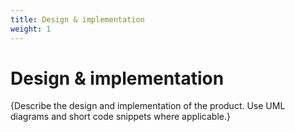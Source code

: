 ```yaml
---
title: Design & implementation
weight: 1
---
```


# Design & implementation

{Describe the design and implementation of the product. Use UML diagrams and short code snippets where applicable.}
